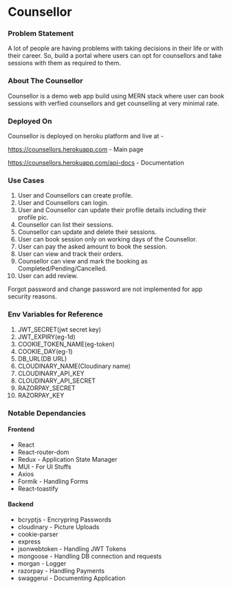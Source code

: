 # Counsellor #

### Problem Statement ###
A lot of people are having problems with taking decisions in their life or with their career. So, build a portal where users can opt for counsellors and take sessions with them as required to them. 

### About The Counsellor ###
Counsellor is a demo web app build using MERN stack where user can book sessions with verfied counsellors and get counselling at very minimal rate.

### Deployed On ###
Counsellor is deployed on heroku platform and live at - 

https://counsellors.herokuapp.com - Main page

https://counsellors.herokuapp.com/api-docs - Documentation

### Use Cases ###
1. User and Counsellors can create profile.
2. User and Counsellors can login.
3. User and Counsellor can update their profile details including their profile pic. 
4. Counsellor can list their sessions.
5. Counsellor can update and delete their sessions.
6. User can book session only on working days of the Counsellor.
7. User can pay the asked amount to book the session.
8. User can view and track their orders.
9. Counsellor can view and mark the booking as Completed/Pending/Cancelled.
10. User can add review.

Forgot password and change password are not implemented for app security reasons.

### Env Variables for Reference ###

1. JWT_SECRET(jwt secret key)
2. JWT_EXPIRY(eg-1d)
3. COOKIE_TOKEN_NAME(eg-token)
4. COOKIE_DAY(eg-1)
5. DB_URL(DB URL)
6. CLOUDINARY_NAME(Cloudinary name)
7. CLOUDINARY_API_KEY
8. CLOUDINARY_API_SECRET
9. RAZORPAY_SECRET
10. RAZORPAY_KEY

### Notable Dependancies ###
#### Frontend ####
* React
* React-router-dom
* Redux - Application State Manager
* MUI - For UI Stuffs
* Axios
* Formik - Handling Forms
* React-toastify

#### Backend ####
* bcryptjs - Encrypring Passwords
* cloudinary - Picture Uploads
* cookie-parser
* express
* jsonwebtoken - Handling JWT Tokens
* mongoose - Handling DB connection and requests
* morgan - Logger
* razorpay - Handling Payments
* swaggerui - Documenting Application

